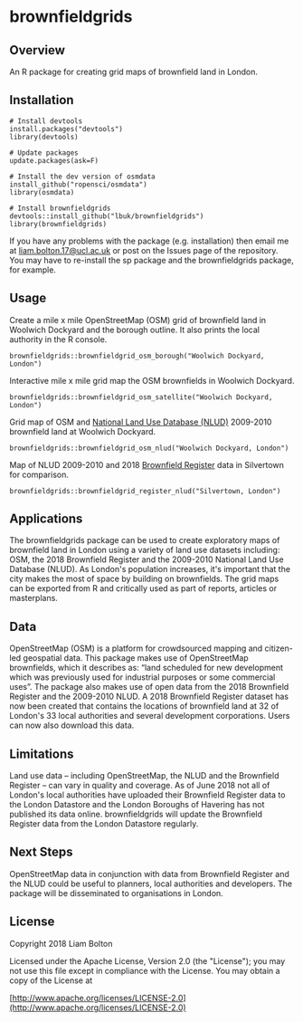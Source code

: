 # brownfieldgrids

## Overview
An R package for creating grid maps of brownfield land in London.

## Installation
```
# Install devtools
install.packages("devtools")
library(devtools)

# Update packages
update.packages(ask=F)

# Install the dev version of osmdata
install_github("ropensci/osmdata")
library(osmdata)

# Install brownfieldgrids
devtools::install_github("lbuk/brownfieldgrids")
library(brownfieldgrids)
```
If you have any problems with the package (e.g. installation) then email me at liam.bolton.17@ucl.ac.uk or post on the Issues page of the repository. You may have to re-install the sp package and the brownfieldgrids package, for example. 

## Usage
Create a mile x mile OpenStreetMap (OSM) grid of brownfield land in Woolwich Dockyard and the borough outline. It also prints the local authority in the R console.
```
brownfieldgrids::brownfieldgrid_osm_borough("Woolwich Dockyard, London")
```

Interactive mile x mile grid map the OSM brownfields in Woolwich Dockyard.
```
brownfieldgrids::brownfieldgrid_osm_satellite("Woolwich Dockyard, London")
```

Grid map of OSM and [National Land Use Database (NLUD)](https://data.london.gov.uk/dataset/london-brownfield-sites-review) 2009-2010 brownfield land at Woolwich Dockyard.
```
brownfieldgrids::brownfieldgrid_osm_nlud("Woolwich Dockyard, London")
```

Map of NLUD 2009-2010 and 2018 [Brownfield Register](https://data.london.gov.uk/dataset/brownfield-land-register) data in Silvertown for comparison.
```
brownfieldgrids::brownfieldgrid_register_nlud("Silvertown, London")
```

## Applications
The brownfieldgrids package can be used to create exploratory maps of brownfield land in London using a variety of land use datasets including: OSM, the 2018 Brownfield Register and the 2009-2010 National Land Use Database (NLUD). As London's population increases, it's important that the city makes the most of space by building on brownfields. The grid maps can be exported from R and critically used as part of reports, articles or masterplans.

## Data
OpenStreetMap (OSM) is a platform for crowdsourced mapping and citizen-led geospatial data. This package makes use of OpenStreetMap brownfields, which it describes as: “land scheduled for new development which was previously used for industrial purposes or some commercial uses”. The package also makes use of open data from the 2018 Brownfield Register and the 2009-2010 NLUD. A 2018 Brownfield Register dataset has now been created that contains the locations of brownfield land at 32 of London's 33 local authorities and several development corporations. Users can now also download this data.

## Limitations
Land use data – including OpenStreetMap, the NLUD and the Brownfield Register – can vary in quality and coverage. As of June 2018 not all of London's local authorities have uploaded their Brownfield Register data to the London Datastore and the London Boroughs of Havering has not published its data online. brownfieldgrids will update the Brownfield Register data from the London Datastore regularly. 

## Next Steps
OpenStreetMap data in conjunction with data from Brownfield Register and the NLUD could be useful to planners, local authorities and developers. The package will be disseminated to organisations in London. 

## License
Copyright 2018 Liam Bolton

Licensed under the Apache License, Version 2.0 (the "License");
you may not use this file except in compliance with the License.
You may obtain a copy of the License at

[http://www.apache.org/licenses/LICENSE-2.0](http://www.apache.org/licenses/LICENSE-2.0)
